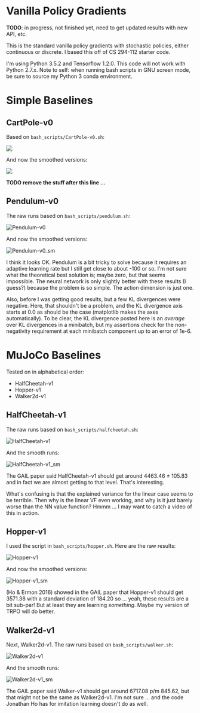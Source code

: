 # Vanilla Policy Gradients

**TODO**: in progress, not finished yet, need to get updated results with new
API, etc.

This is the standard vanilla policy gradients with stochastic policies, either
continuous or discrete. I based this off of CS 294-112 starter code.

I'm using Python 3.5.2 and Tensorflow 1.2.0. This code will not work with Python
2.7.x.  Note to self: when running bash scripts in GNU screen mode, be sure to
source my Python 3 conda environment.

# Simple Baselines

## CartPole-v0

Based on `bash_scripts/CartPole-v0.sh`:

![](figures/CartPole-v0.png?raw=true)

And now the smoothed versions:

![](figures/CartPole-v0_sm.png?raw=true)


**TODO remove the stuff after this line ...**

## Pendulum-v0

The raw runs based on `bash_scripts/pendulum.sh`:

![Pendulum-v0](figures/Pendulum-v0.png?raw=true)

And now the smoothed versions:

![Pendulum-v0_sm](figures/Pendulum-v0_sm.png?raw=true)

I think it looks OK. Pendulum is a bit tricky to solve because it requires an
adaptive learning rate but I still get close to about -100 or so. I'm not sure
what the theoretical best solution is; maybe zero, but that seems impossible.
The neural network is only slightly better with these results (I guess?) because
the problem is so simple. The action dimension is just one.

Also, before I was getting good results, but a few KL divergences were negative.
Here, that shouldn't be a problem, and the KL divergence axis starts at 0.0 as
should be the case (matplotlib makes the axes automatically). To be clear, the
KL divergence posted here is an *average* over KL divergences in a minibatch,
but my assertions check for the non-negativity requirement at each minibatch
component up to an error of 1e-6.

# MuJoCo Baselines

Tested on in alphabetical order:

- HalfCheetah-v1
- Hopper-v1
- Walker2d-v1

## HalfCheetah-v1

The raw runs based on `bash_scripts/halfcheetah.sh`:

![HalfCheetah-v1](figures/HalfCheetah-v1.png?raw=true)

And the smooth runs:

![HalfCheetah-v1_sm](figures/HalfCheetah-v1_sm.png?raw=true)

The GAIL paper said HalfCheetah-v1 should get around 4463.46 ± 105.83 and in
fact we are almost getting to that level. That's interesting.

What's confusing is that the explained variance for the linear case seems to be
terrible. Then why is the linear VF even working, and why is it just barely
worse than the NN value function? Hmmm ... I may want to catch a video of this
in action.

## Hopper-v1

I used the script in `bash_scripts/hopper.sh`. Here are the raw results:

![Hopper-v1](figures/Hopper-v1.png?raw=true)

And now the smoothed versions:

![Hopper-v1_sm](figures/Hopper-v1_sm.png?raw=true)

(Ho & Ermon 2016) showed in the GAIL paper that Hopper-v1 should get 3571.38
with a standard deviation of 184.20 so ... yeah, these results are a bit
sub-par! But at least they are learning *something*. Maybe my version of TRPO
will do better.

## Walker2d-v1

Next, Walker2d-v1. The raw runs based on `bash_scripts/walker.sh`:

![Walker2d-v1](figures/Walker2d-v1.png?raw=true)

And the smooth runs:

![Walker2d-v1_sm](figures/Walker2d-v1_sm.png?raw=true)

The GAIL paper said Walker-v1 should get around 6717.08 p/m 845.62, but that
might not be the same as Walker2d-v1. I'm not sure ... and the code Jonathan Ho
has for imitation learning doesn't do as well.
